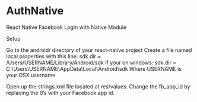 # AuthNative
React Native Facebook Login with Native Module

Setup

Go to the android/ directory of your react-native project
Create a file named local.properties with this line:
    sdk.dir = /Users/USERNAME/Library/Android/sdk
If your on windows:
    sdk.dir = C:\\Users\\USERNAME\\AppData\\Local\\Android\\sdk 
Where USERNAME is your OSX username

Open up the strings.xml file located at  res/values. Change the fb_app_id  by replacing the 0’s with your Facebook app id.